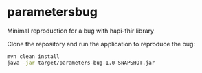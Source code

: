parametersbug
=============

Minimal reproduction for a bug with hapi-fhir library

Clone the repository and run the application to reproduce the bug:
```bash
mvn clean install 
java -jar target/parameters-bug-1.0-SNAPSHOT.jar
```

